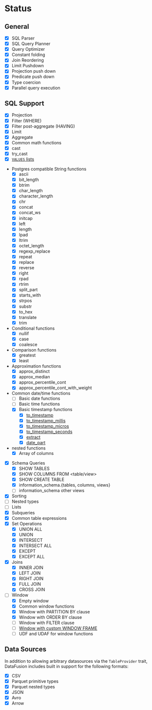 <!---
  Licensed to the Apache Software Foundation (ASF) under one
  or more contributor license agreements.  See the NOTICE file
  distributed with this work for additional information
  regarding copyright ownership.  The ASF licenses this file
  to you under the Apache License, Version 2.0 (the
  "License"); you may not use this file except in compliance
  with the License.  You may obtain a copy of the License at

    http://www.apache.org/licenses/LICENSE-2.0

  Unless required by applicable law or agreed to in writing,
  software distributed under the License is distributed on an
  "AS IS" BASIS, WITHOUT WARRANTIES OR CONDITIONS OF ANY
  KIND, either express or implied.  See the License for the
  specific language governing permissions and limitations
  under the License.
-->

# Status

## General

- [x] SQL Parser
- [x] SQL Query Planner
- [x] Query Optimizer
- [x] Constant folding
- [x] Join Reordering
- [x] Limit Pushdown
- [x] Projection push down
- [x] Predicate push down
- [x] Type coercion
- [x] Parallel query execution

## SQL Support

- [x] Projection
- [x] Filter (WHERE)
- [x] Filter post-aggregate (HAVING)
- [x] Limit
- [x] Aggregate
- [x] Common math functions
- [x] cast
- [x] try_cast
- [x] [`VALUES` lists](https://www.postgresql.org/docs/current/queries-values.html)
- Postgres compatible String functions
  - [x] ascii
  - [x] bit_length
  - [x] btrim
  - [x] char_length
  - [x] character_length
  - [x] chr
  - [x] concat
  - [x] concat_ws
  - [x] initcap
  - [x] left
  - [x] length
  - [x] lpad
  - [x] ltrim
  - [x] octet_length
  - [x] regexp_replace
  - [x] repeat
  - [x] replace
  - [x] reverse
  - [x] right
  - [x] rpad
  - [x] rtrim
  - [x] split_part
  - [x] starts_with
  - [x] strpos
  - [x] substr
  - [x] to_hex
  - [x] translate
  - [x] trim
- Conditional functions
  - [x] nullif
  - [x] case
  - [x] coalesce
- Comparison functions
  - [x] greatest
  - [x] least
- Approximation functions
  - [x] approx_distinct
  - [x] approx_median
  - [x] approx_percentile_cont
  - [x] approx_percentile_cont_with_weight
- Common date/time functions
  - [ ] Basic date functions
  - [ ] Basic time functions
  - [x] Basic timestamp functions
    - [x] [to_timestamp](./scalar_functions.md#to_timestamp)
    - [x] [to_timestamp_millis](./scalar_functions.md#to_timestamp_millis)
    - [x] [to_timestamp_micros](./scalar_functions.md#to_timestamp_micros)
    - [x] [to_timestamp_seconds](./scalar_functions.md#to_timestamp_seconds)
    - [x] [extract](./scalar_functions.md#extract)
    - [x] [date_part](./scalar_functions.md#date_part)
- nested functions
  - [x] Array of columns
- [x] Schema Queries
  - [x] SHOW TABLES
  - [x] SHOW COLUMNS FROM <table/view>
  - [x] SHOW CREATE TABLE <view>
  - [x] information_schema.{tables, columns, views}
  - [ ] information_schema other views
- [x] Sorting
- [ ] Nested types
- [ ] Lists
- [x] Subqueries
- [x] Common table expressions
- [x] Set Operations
  - [x] UNION ALL
  - [x] UNION
  - [x] INTERSECT
  - [x] INTERSECT ALL
  - [x] EXCEPT
  - [x] EXCEPT ALL
- [x] Joins
  - [x] INNER JOIN
  - [x] LEFT JOIN
  - [x] RIGHT JOIN
  - [x] FULL JOIN
  - [x] CROSS JOIN
- [ ] Window
  - [x] Empty window
  - [x] Common window functions
  - [x] Window with PARTITION BY clause
  - [x] Window with ORDER BY clause
  - [ ] Window with FILTER clause
  - [ ] [Window with custom WINDOW FRAME](https://github.com/apache/arrow-datafusion/issues/361)
  - [ ] UDF and UDAF for window functions

## Data Sources

In addition to allowing arbitrary datasources via the `TableProvider`
trait, DataFusion includes built in support for the following formats:

- [x] CSV
- [x] Parquet primitive types
- [x] Parquet nested types
- [x] JSON
- [x] Avro
- [x] Arrow
